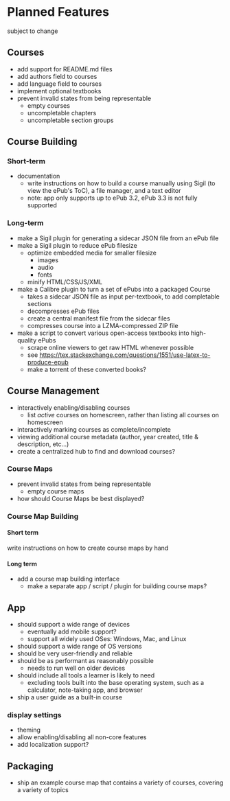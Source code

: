 # Planned Features
subject to change

## Courses
- add support for README.md files
- add authors field to courses
- add language field to courses
- implement optional textbooks
- prevent invalid states from being representable
	- empty courses
	- uncompletable chapters
	- uncompletable section groups

## Course Building

### Short-term
- documentation
	- write instructions on how to build a course manually using Sigil (to view the ePub's ToC), a file manager, and a text editor
	- note: app only supports up to ePub 3.2, ePub 3.3 is not fully supported

### Long-term
- make a Sigil plugin for generating a sidecar JSON file from an ePub file
- make a Sigil plugin to reduce ePub filesize
	- optimize embedded media for smaller filesize
		- images
		- audio
		- fonts
	- minify HTML/CSS/JS/XML
- make a Calibre plugin to turn a set of ePubs into a packaged Course
	- takes a sidecar JSON file as input per-textbook, to add completable sections
	- decompresses ePub files
	- create a central manifest file from the sidecar files
	- compresses course into a LZMA-compressed ZIP file
- make a script to convert various open-access textbooks into high-quality ePubs
	- scrape online viewers to get raw HTML whenever possible
	- see https://tex.stackexchange.com/questions/1551/use-latex-to-produce-epub
	- make a torrent of these converted books?

## Course Management

- interactively enabling/disabling courses
	- list *active* courses on homescreen, rather than listing all courses on homescreen
- interactively marking courses as complete/incomplete
- viewing additional course metadata (author, year created, title & description, etc...)
- create a centralized hub to find and download courses?


### Course Maps
- prevent invalid states from being representable
	- empty course maps
- how should Course Maps be best displayed?

### Course Map Building

#### Short term
write instructions on how to create course maps by hand

#### Long term
- add a course map building interface
	- make a separate app / script / plugin for building course maps?

## App
- should support a wide range of devices
	- eventually add mobile support?
	- support all widely used OSes: Windows, Mac, and Linux
- should support a wide range of OS versions
- should be very user-friendly and reliable
- should be as performant as reasonably possible
	- needs to run well on older devices
- should include all tools a learner is likely to need
	- excluding tools built into the base operating system, such as a calculator, note-taking app, and browser
- ship a user guide as a built-in course

### display settings
- theming
- allow enabling/disabling all non-core features
- add localization support?

## Packaging
- ship an example course map that contains a variety of courses, covering a variety of topics